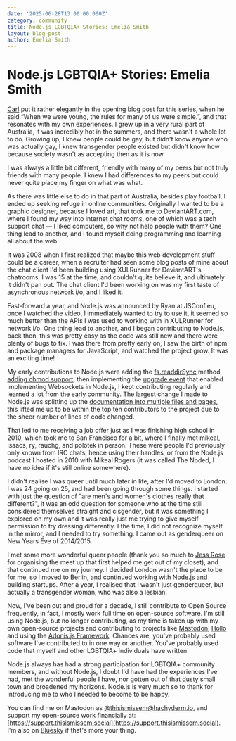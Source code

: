 ```yaml
---
date: '2025-06-28T13:00:00.000Z'
category: community
title: Node.js LGBTQIA+ Stories: Emelia Smith
layout: blog-post
author: Emelia Smith
---
```


# Node.js LGBTQIA+ Stories: Emelia Smith


[Carl](https://nodejs.org/en/blog/community/2025-pride) put it rather elegantly in the opening blog post for this series, when he said “When we were young, the rules for many of us were simple.”, and that resonates with my own experiences. I grew up in a very rural part of Australia, it was incredibly hot in the summers, and there wasn't a whole lot to do. Growing up, I knew people could be gay, but didn't know anyone who was actually gay, I knew transgender people existed but didn't know how because society wasn't as accepting then as it is now.

I was always a little bit different, friendly with many of my peers but not truly friends with many people. I knew I had differences to my peers but could never quite place my finger on what was what.

As there was little else to do in that part of Australia, besides play football, I ended up seeking refuge in online communities. Originally I wanted to be a graphic designer, because I loved art, that took me to DeviantART.com, where I found my way into internet chat rooms, one of which was a tech support chat — I liked computers, so why not help people with them? One thing lead to another, and I found myself doing programming and learning all about the web.

It was 2008 when I first realized that maybe this web development stuff could be a career, when a recruiter had seen some blog posts of mine about the chat client I'd been building using XULRunner for DeviantART's chatrooms. I was 15 at the time, and couldn't quite believe it, and ultimately it didn't pan out. The chat client I'd been working on was my first taste of asynchronous network i/o, and I liked it. 

Fast-forward a year, and Node.js was announced by Ryan at JSConf.eu, once I watched the video, I immediately wanted to try to use it, it seemed so much better than the APIs I was used to working with in XULRunner for network i/o. One thing lead to another, and I began contributing to Node.js, back then, this was pretty easy as the code was still new and there were plenty of bugs to fix. I was there from pretty early on, I saw the birth of npm and package managers for JavaScript, and watched the project grow. It was an exciting time!

My early contributions to Node.js were adding the [fs.readdirSync](https://github.com/nodejs/node/commit/05d6da6c4af25fc417902ad1bbae9198e58ff37a) method, [adding chmod support](https://github.com/nodejs/node/commit/bcc032e43aac86d71739150009d8d75b5a9de26f), then implementing the [upgrade event](https://github.com/nodejs/node/commit/f990f24ad36ddaff3c378531d15ea5c052467d41) that enabled implementing Websockets in Node.js, I kept contributing regularly and learned a lot from the early community. The largest change I made to Node.js was splitting up the [documentation into multiple files and pages](https://github.com/nodejs/node/commit/e190c9616ed0b05eb66e1ae6681a8bb4a5f5f3e5), this lifted me up to be within the top ten contributors to the project due to the sheer number of lines of code changed.

That led to me receiving a job offer just as I was finishing high school in 2010, which took me to San Francisco for a bit, where I finally met mikeal, isaacs, ry, rauchg, and polotek in person. These were people I'd previously only known from IRC chats, hence using their handles, or from the Node.js podcast I hosted in 2010 with Mikeal Rogers (it was called The Noded, I have no idea if it's still online somewhere).

I didn't realise I was queer until much later in life, after I'd moved to London. I was 24 going on 25, and had been going through some things. I started with just the question of "are men's and women's clothes really that different?", it was an odd question for someone who at the time still considered themselves straight and cisgender, but it was something I explored on my own and it was really just me trying to give myself permission to try dressing differently. I the time, I did not recognize myself in the mirror, and I needed to try something. I came out as genderqueer on New Years Eve of 2014/2015.

I met some more wonderful queer people (thank you so much to [Jess Rose](https://mastodon.social/@jessie) for organising the meet up that first helped me get out of my closet), and that continued me on my journey. I decided London wasn't the place to be for me, so I moved to Berlin, and continued working with Node.js and building startups. After a year, I realised that I wasn't just genderqueer, but actually a transgender woman, who was also a lesbian.

Now, I've been out and proud for a decade, I still contribute to Open Source frequently, in fact, I mostly work full time on open-source software. I'm still using Node.js, but no longer contributing, as my time is taken up with my own open-source projects and contributing to projects like [Mastodon](https://github.com/mastodon/mastodon/pulls?q=is%3Amerged+is%3Apr+author%3AThisIsMissEm+), [Hollo](https://github.com/fedify-dev/hollo/pulls?q=is%3Amerged+is%3Apr+author%3AThisIsMissEm+) and using the [Adonis.js Framework](https://adonisjs.com). Chances are, you've probably used software I've contributed to in one way or another. You've probably used code that myself and other LGBTQIA+ individuals have written.

Node.js always has had a strong participation for LGBTQIA+ community members, and without Node.js, I doubt I'd have had the experiences I've had, met the wonderful people I have, nor gotten out of that dusty small town and broadened my horizons. Node.js is very much so to thank for introducing me to who I needed to become to be happy.

You can find me on Mastodon as [@thisismissem@hachyderm.io](https://hachyderm.io/@thisismissem), and support my open-source work financially at: [https://support.thisismissem.social](https://support.thisismissem.social). I'm also on [Bluesky](https://bsky.app/profile/thisismissem.social) if that's more your thing.
